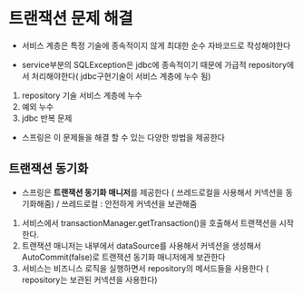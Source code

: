 # 트랜잭션 문제 해결

- 서비스 계층은 특정 기술에 종속적이지 않게 최대한 순수 자바코드로 작성해야한다

- service부분의 SQLException은 jdbc에 종속적이기 때문에 가급적 repository에서 처리해야한다( jdbc구현기술이 서비스 계층에 누수 됨)


1. repository 기술 서비스 계층에 누수 
2. 예외 누수 
3. jdbc 반복 문제

- 스프링은 이 문제들을 해결 할 수 있는 다양한 방법을 제공한다


## 트랜잭션 동기화

- 스프링은 **트랜잭션 동기화 매니저**를 제공한다 ( 쓰레드로컬을 사용해서 커넥션을 동기화해줌) / 쓰레드로컬 : 안전하게 커넥션을 보관해줌

1. 서비스에서 transactionManager.getTransaction()을 호출해서 트랜잭션을 시작한다.
2. 트랜잭션 매니저는 내부에서 dataSource를 사용해서 커넥션을 생성해서 AutoCommit(false)로 트랜잭션 동기화 매니저에게 보관한다
3. 서비스는 비즈니스 로직을 실행하면서 repository의 메서드들을 사용한다 ( repository는 보관된 커넥션을 사용한다)
